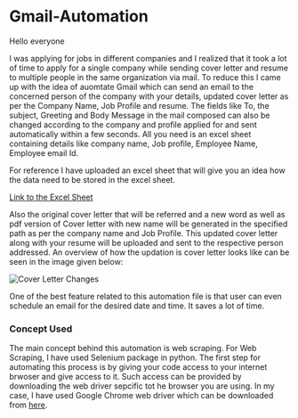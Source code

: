 # Gmail-Automation

Hello everyone

I was applying for jobs in different companies and I realized that it took a lot of time to apply for a single company while sending cover letter and resume to multiple people in the same organization via mail. To reduce this I came up with the idea of auomtate Gmail  which can send an email to the concerned person of the company with your details, updated cover letter as per the Company Name, Job Profile and resume. The fields like To, the subject, Greeting and Body Message in the mail composed can also be changed according to the company and profile applied for and sent automatically within a few seconds. All you need is an excel sheet containing details like company name, Job profile, Employee Name, Employee email Id.

For reference I have uploaded an excel sheet that will give you an idea how the data need to be stored in the excel sheet.

[Link to the Excel Sheet](https://github.com/Taresh-oss/Gmail-Automation/blob/main/Gmail%20AUtomation.csv)

Also the original cover letter that will be referred and a new word as well as pdf version of Cover letter with new name will be generated in the specified path as per the company name and Job Profile. This updated cover letter along with your resume will be uploaded and sent to the respective person addressed. An overview of how the updation is cover letter looks like can be seen in the image given below:

![Cover Letter Changes](https://user-images.githubusercontent.com/61029579/120125699-cda7bd00-c187-11eb-86b5-b966d3110efb.JPG)

One of the best feature related to this automation file is that user can even schedule an email for the desired date and time. It saves a lot of time.

### Concept Used

The main concept behind this automation is web scraping. For Web Scraping, I have used Selenium package in python. The first step for automating this process is by giving your code access to your internet brwoser and give access to it. Such access can be provided by downloading the web driver sepcific tot he browser you are using. In my case, I have used Google Chrome web driver which can be downloaded from [here](https://chromedriver.chromium.org/downloads).


